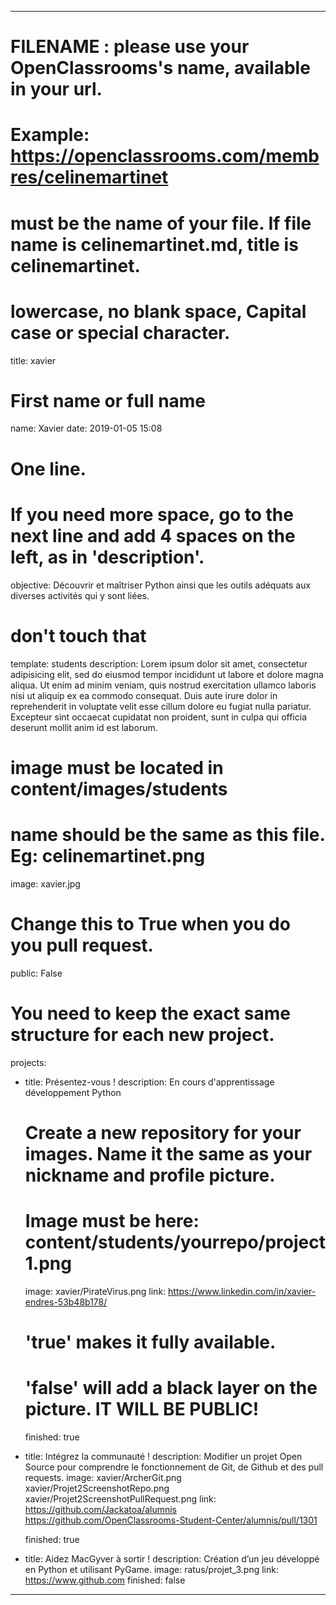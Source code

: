 ---

# FILENAME : please use your OpenClassrooms's name, available in your url.
# Example: https://openclassrooms.com/membres/celinemartinet
# must be the name of your file. If file name is celinemartinet.md, title is celinemartinet.
# lowercase, no blank space, Capital case or special character.
title: xavier

# First name or full name
name: Xavier
date: 2019-01-05 15:08

# One line.
# If you need more space, go to the next line and add 4 spaces on the left, as in 'description'.
objective: Découvrir et maîtriser Python ainsi que les outils adéquats aux diverses activités qui y sont liées.

# don't touch that
template: students
description:
    Lorem ipsum dolor sit amet, consectetur adipisicing elit, sed do eiusmod
    tempor incididunt ut labore et dolore magna aliqua. Ut enim ad minim veniam,
    quis nostrud exercitation ullamco laboris nisi ut aliquip ex ea commodo
    consequat. Duis aute irure dolor in reprehenderit in voluptate velit esse
    cillum dolore eu fugiat nulla pariatur. Excepteur sint occaecat cupidatat non
    proident, sunt in culpa qui officia deserunt mollit anim id est laborum.

# image must be located in content/images/students
# name should be the same as this file. Eg: celinemartinet.png
image: xavier.jpg

# Change this to True when you do you pull request.
public: False

# You need to keep the exact same structure for each new project.
projects:
  - title: Présentez-vous !
    description: En cours d'apprentissage développement Python    
      
    # Create a new repository for your images. Name it the same as your nickname and profile picture.
    # Image must be here: content/students/yourrepo/project1.png
    image: xavier/PirateVirus.png
    link: https://www.linkedin.com/in/xavier-endres-53b48b178/
    # 'true' makes it fully available.
    # 'false' will add a black layer on the picture. IT WILL BE PUBLIC!
    finished: true
  - title: Intégrez la communauté !
    description: Modifier un projet Open Source pour comprendre le fonctionnement de Git, de Github et des pull requests. 
    image: xavier/ArcherGit.png
    xavier/Projet2ScreenshotRepo.png
    xavier/Projet2ScreenshotPullRequest.png
    link: https://github.com/Jackatoa/alumnis
    https://github.com/OpenClassrooms-Student-Center/alumnis/pull/1301

    finished: true
  - title: Aidez MacGyver à sortir !
    description: Création d’un jeu développé en Python et utilisant PyGame.
    image: ratus/projet_3.png
    link: https://www.github.com
    finished: false
---